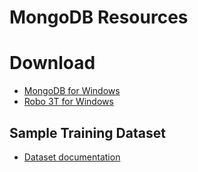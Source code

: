 # MongoDB Resources

# Download

  * [MongoDB for Windows](https://fastdl.mongodb.org/win32/mongodb-win32-x86_64-2012plus-4.2.3.zip)
  * [Robo 3T for Windows](https://download.studio3t.com/robomongo/windows/robo3t-1.4.2-windows-x86_64-8650949.zip)

## Sample Training Dataset

  * [Dataset documentation](https://docs.atlas.mongodb.com/sample-data/sample-training#std-label-sample-training)


